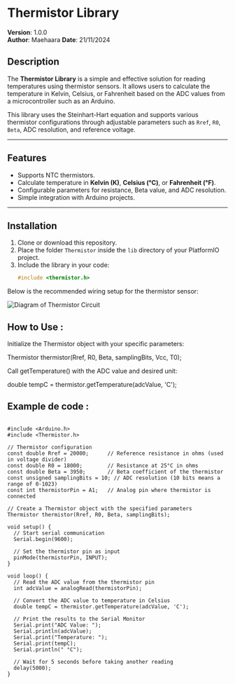 # Thermistor Library

**Version**: 1.0.0  
**Author**: Maehaara
**Date**: 21/11/2024

## Description

The **Thermistor Library** is a simple and effective solution for reading temperatures using thermistor sensors. It allows users to calculate the temperature in Kelvin, Celsius, or Fahrenheit based on the ADC values from a microcontroller such as an Arduino.

This library uses the Steinhart-Hart equation and supports various thermistor configurations through adjustable parameters such as `Rref`, `R0`, `Beta`, ADC resolution, and reference voltage.

---

## Features

- Supports NTC thermistors.
- Calculate temperature in **Kelvin (K)**, **Celsius (°C)**, or **Fahrenheit (°F)**.
- Configurable parameters for resistance, Beta value, and ADC resolution.
- Simple integration with Arduino projects.

---

## Installation

1. Clone or download this repository.
2. Place the folder `Thermistor` inside the `lib` directory of your PlatformIO project.
3. Include the library in your code:
   ```cpp
   #include <thermistor.h>

Below is the recommended wiring setup for the thermistor sensor:

![Diagram of Thermistor Circuit](https://github.com/Maehaara03/Thermistor/blob/main/image%20readme.png?raw=true)

## How to Use :

Initialize the Thermistor object with your specific parameters:

Thermistor thermistor(Rref, R0, Beta, samplingBits, Vcc, T0);


Call getTemperature() with the ADC value and desired unit:

double tempC = thermistor.getTemperature(adcValue, 'C');

## Example de code :

```

#include <Arduino.h>
#include <Thermistor.h>

// Thermistor configuration
const double Rref = 20000;      // Reference resistance in ohms (used in voltage divider)
const double R0 = 18000;        // Resistance at 25°C in ohms
const double Beta = 3950;       // Beta coefficient of the thermistor
const unsigned samplingBits = 10; // ADC resolution (10 bits means a range of 0-1023)
const int thermistorPin = A1;   // Analog pin where thermistor is connected

// Create a Thermistor object with the specified parameters
Thermistor thermistor(Rref, R0, Beta, samplingBits);

void setup() {
  // Start serial communication
  Serial.begin(9600);
  
  // Set the thermistor pin as input
  pinMode(thermistorPin, INPUT);
}

void loop() {
  // Read the ADC value from the thermistor pin
  int adcValue = analogRead(thermistorPin);
  
  // Convert the ADC value to temperature in Celsius
  double tempC = thermistor.getTemperature(adcValue, 'C');
  
  // Print the results to the Serial Monitor
  Serial.print("ADC Value: ");
  Serial.println(adcValue);
  Serial.print("Temperature: ");
  Serial.print(tempC);
  Serial.println(" °C");
  
  // Wait for 5 seconds before taking another reading
  delay(5000);
}

